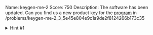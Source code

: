 Name: keygen-me-2
Score: 750
Description: The software has been updated. Can you find us a new product key for the <a href='//2018shell1.picoctf.com/static/e5e6bc00a8986c74aed8ce777e26232b/activate'>program</a> in /problems/keygen-me-2_3_5e45e804e9c1a9de2f8124266b173c35
<details><summary>Hint #1</summary>z3</details>